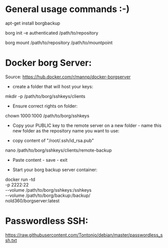 # General usage commands :-)

apt-get install borgbackup

borg init -e authenticated /path/to/repository

borg mount /path/to/repository /path/to/mountpoint

# Docker borg Server:

Source: https://hub.docker.com/r/mannp/docker-borgserver

- create a folder that will host your keys:

mkdir -p /path/to/borg/sshkeys/clients

- Ensure correct rights on folder:

chown 1000:1000 /path/to/borg/sshkeys

- Copy your PUBLIC key to the remote server on a new folder - name this new folder as the repository name you want to use:

- copy content of "/root/.ssh/id_rsa.pub"

nano /path/to/borg/sshkeys/clients/remote-backup

- Paste content - save - exit

- Start your borg backup server container:

docker run -td \
    -p 2222:22  \
    --volume /path/to/borg/sshkeys:/sshkeys \
    --volume /path/to/borg/backup:/backup/ \
    nold360/borgserver:latest


# Passwordless SSH:

https://raw.githubusercontent.com/Tontonjo/debian/master/passwordless_ssh.txt
